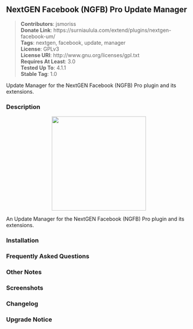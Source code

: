 <h2>NextGEN Facebook (NGFB) Pro Update Manager</h2>
<blockquote>
<strong>Contributors</strong>: jsmoriss<br/>
<strong>Donate Link</strong>: https://surniaulula.com/extend/plugins/nextgen-facebook-um/<br/>
<strong>Tags</strong>: nextgen, facebook, update, manager<br/>
<strong>License</strong>: GPLv3<br/>
<strong>License URI</strong>: http://www.gnu.org/licenses/gpl.txt<br/>
<strong>Requires At Least</strong>: 3.0<br/>
<strong>Tested Up To</strong>: 4.1.1<br/>
<strong>Stable Tag</strong>: 1.0<br/>
</blockquote>

Update Manager for the NextGEN Facebook (NGFB) Pro plugin and its extensions.

<h3>Description</h3>

<p align="center"><img src="https://surniaulula.github.io/nextgen-facebook-um/assets/icon-256x256.png" width="256" height="256" /></p>
<p>An Update Manager for the NextGEN Facebook (NGFB) Pro plugin and its extensions.</p>

<h3>Installation</h3>

<h3>Frequently Asked Questions</h3>

<h3>Other Notes</h3>

<h3>Screenshots</h3>

<h3>Changelog</h3>

<h3>Upgrade Notice</h3>

